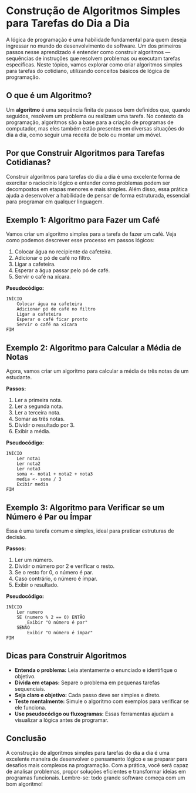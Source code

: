 
# Construção de Algoritmos Simples para Tarefas do Dia a Dia

A lógica de programação é uma habilidade fundamental para quem deseja ingressar no mundo do desenvolvimento de software. Um dos primeiros passos nesse aprendizado é entender como construir algoritmos — sequências de instruções que resolvem problemas ou executam tarefas específicas. Neste tópico, vamos explorar como criar algoritmos simples para tarefas do cotidiano, utilizando conceitos básicos de lógica de programação.

## O que é um Algoritmo?

Um **algoritmo** é uma sequência finita de passos bem definidos que, quando seguidos, resolvem um problema ou realizam uma tarefa. No contexto da programação, algoritmos são a base para a criação de programas de computador, mas eles também estão presentes em diversas situações do dia a dia, como seguir uma receita de bolo ou montar um móvel.

## Por que Construir Algoritmos para Tarefas Cotidianas?

Construir algoritmos para tarefas do dia a dia é uma excelente forma de exercitar o raciocínio lógico e entender como problemas podem ser decompostos em etapas menores e mais simples. Além disso, essa prática ajuda a desenvolver a habilidade de pensar de forma estruturada, essencial para programar em qualquer linguagem.

## Exemplo 1: Algoritmo para Fazer um Café

Vamos criar um algoritmo simples para a tarefa de fazer um café. Veja como podemos descrever esse processo em passos lógicos:

1. Colocar água no recipiente da cafeteira.
2. Adicionar o pó de café no filtro.
3. Ligar a cafeteira.
4. Esperar a água passar pelo pó de café.
5. Servir o café na xícara.

**Pseudocódigo:**
```
INÍCIO
    Colocar água na cafeteira
    Adicionar pó de café no filtro
    Ligar a cafeteira
    Esperar o café ficar pronto
    Servir o café na xícara
FIM
```

## Exemplo 2: Algoritmo para Calcular a Média de Notas

Agora, vamos criar um algoritmo para calcular a média de três notas de um estudante.

**Passos:**
1. Ler a primeira nota.
2. Ler a segunda nota.
3. Ler a terceira nota.
4. Somar as três notas.
5. Dividir o resultado por 3.
6. Exibir a média.

**Pseudocódigo:**
```
INÍCIO
    Ler nota1
    Ler nota2
    Ler nota3
    soma <- nota1 + nota2 + nota3
    media <- soma / 3
    Exibir media
FIM
```

## Exemplo 3: Algoritmo para Verificar se um Número é Par ou Ímpar

Essa é uma tarefa comum e simples, ideal para praticar estruturas de decisão.

**Passos:**
1. Ler um número.
2. Dividir o número por 2 e verificar o resto.
3. Se o resto for 0, o número é par.
4. Caso contrário, o número é ímpar.
5. Exibir o resultado.

**Pseudocódigo:**
```
INÍCIO
    Ler numero
    SE (numero % 2 == 0) ENTÃO
        Exibir "O número é par"
    SENÃO
        Exibir "O número é ímpar"
FIM
```

## Dicas para Construir Algoritmos

- **Entenda o problema:** Leia atentamente o enunciado e identifique o objetivo.
- **Divida em etapas:** Separe o problema em pequenas tarefas sequenciais.
- **Seja claro e objetivo:** Cada passo deve ser simples e direto.
- **Teste mentalmente:** Simule o algoritmo com exemplos para verificar se ele funciona.
- **Use pseudocódigo ou fluxogramas:** Essas ferramentas ajudam a visualizar a lógica antes de programar.

## Conclusão

A construção de algoritmos simples para tarefas do dia a dia é uma excelente maneira de desenvolver o pensamento lógico e se preparar para desafios mais complexos na programação. Com a prática, você será capaz de analisar problemas, propor soluções eficientes e transformar ideias em programas funcionais. Lembre-se: todo grande software começa com um bom algoritmo!
```
